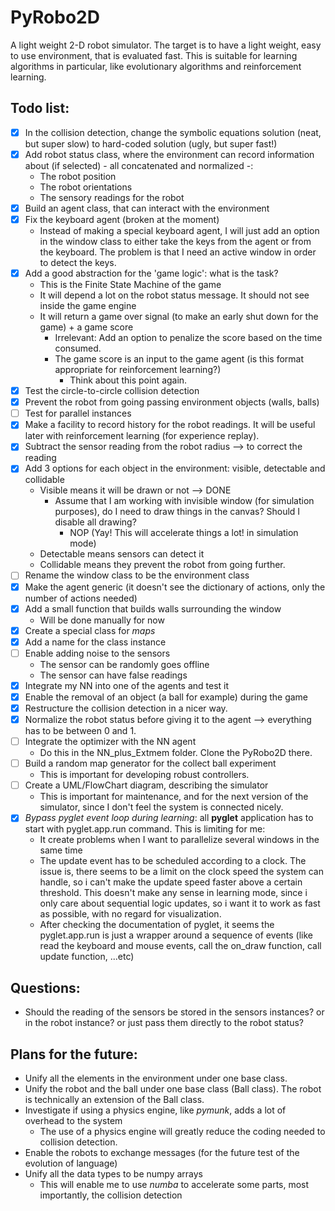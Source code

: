 # PyRobo2D
A light weight 2-D robot simulator.
The target is to have a light weight, easy to use environment, that is evaluated fast. This is suitable for learning algorithms in particular,
like evolutionary algorithms and reinforcement learning.

## Todo list:
- [x] In the collision detection, change the symbolic equations solution (neat, but super slow) to hard-coded solution (ugly, but super fast!)
- [x] Add robot status class, where the environment can record information about (if selected) - all concatenated and normalized -:
    - The robot position
    - The robot orientations
    - The sensory readings for the robot
- [x] Build an agent class, that can interact with the environment
- [x] Fix the keyboard agent (broken at the moment)
    - Instead of making a special keyboard agent, I will just add an option in the window class to either take the keys from the agent or
    from the keyboard. The problem is that I need an active window in order to detect the keys.
- [x] Add a good abstraction for the 'game logic': what is the task?
    - This is the Finite State Machine of the game
    - It will depend a lot on the robot status message. It should not see inside the game engine
    - It will return a game over signal (to make an early shut down for the game) + a game score
        - Irrelevant: Add an option to penalize the score based on the time consumed.
        - The game score is an input to the game agent (is this format appropriate for reinforcement learning?)
            - Think about this point again.
- [x] Test the circle-to-circle collision detection
- [x] Prevent the robot from going passing environment objects (walls, balls)
- [ ] Test for parallel instances
- [x] Make a facility to record history for the robot readings. It will be useful later with reinforcement learning (for experience replay).
- [x] Subtract the sensor reading from the robot radius --> to correct the reading
- [x] Add 3 options for each object in the environment: visible, detectable and collidable
    - Visible means it will be drawn or not --> DONE
        - Assume that I am working with invisible window (for simulation purposes), do I need to draw things in the canvas? Should I disable all
        drawing?
            - NOP (Yay! This will accelerate things a lot! in simulation mode)
    - Detectable means sensors can detect it
    - Collidable means they prevent the robot from going further.
- [ ] Rename the window class to be the environment class
- [x] Make the agent generic (it doesn't see the dictionary of actions, only the number of actions needed)
- [x] Add a small function that builds walls surrounding the window
  - Will be done manually for now
- [x] Create a special class for *maps*
- [x] Add a name for the class instance
- [ ] Enable adding noise to the sensors
    - The sensor can be randomly goes offline
    - The sensor can have false readings
- [x] Integrate my NN into one of the agents and test it
- [x] Enable the removal of an object (a ball for example) during the game
- [x] Restructure the collision detection in a nicer way.
- [x] Normalize the robot status before giving it to the agent --> everything has to be between 0 and 1.
- [ ] Integrate the optimizer with the NN agent
    - Do this in the NN_plus_Extmem folder. Clone the PyRobo2D there.
- [ ] Build a random map generator for the collect ball experiment
    - This is important for developing robust controllers.
- [ ] Create a UML/FlowChart diagram, describing the simulator
    - This is important for maintenance, and for the next version of the simulator, since I don't feel the system is connected nicely.
- [x] *Bypass pyglet event loop during learning*: all **pyglet** application has to start with pyglet.app.run command. This is limiting for me:
    - It create problems when I want to parallelize several windows in the same time
    - The update event has to be scheduled according to a clock. The issue is, there seems to be a limit on the clock speed the system can
    handle, so i can't make the update speed faster above a certain threshold. This doesn't make any sense in learning mode, since i only care
    about sequential logic updates, so i want it to work as fast as possible, with no regard for visualization.
    - After checking the documentation of pyglet, it seems the pyglet.app.run is just a wrapper around a sequence of events (like read the
        keyboard and mouse events, call the on_draw function, call update function, ...etc)

## Questions:
* Should the reading of the sensors be stored in the sensors instances? or in the robot instance? or just pass them directly to the robot status?

## Plans for the future:
* Unify all the elements in the environment under one base class.
* Unify the robot and the ball under one base class (Ball class). The robot is technically an extension of the Ball class.
* Investigate if using a physics engine, like *pymunk*, adds a lot of overhead to the system
    * The use of a physics engine will greatly reduce the coding needed to collision detection.
* Enable the robots to exchange messages (for the future test of the evolution of language)
* Unify all the data types to be numpy arrays
     * This will enable me to use *numba* to accelerate some parts, most importantly, the collision detection
